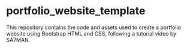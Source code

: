 # portfolio_website_template
This repository contains the code and assets used to create a portfolio website using Bootstrap HTML and CSS, following a tutorial video by SA7MAN.
